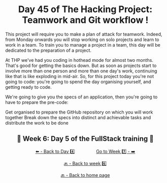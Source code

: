<h1 align="center">Day 45 of The Hacking Project: Teamwork and Git workflow !</h1>

This project will require you to make a plan of attack for teamwork. Indeed, from Monday onwards you will stop working on solo projects and learn to work in a team. To train you to manage a project in a team, this day will be dedicated to the preparation of a project.

At THP we've had you coding in hothead mode for almost two months. That's good for getting the basics down. But as soon as projects start to involve more than one person and more than one day's work, continuing like that is like exploding in mid-air. So, for this project today you're not going to code: you're going to spend the day organising yourself, and getting ready to code.

We're going to give you the specs of an application, then you're going to have to prepare the pre-code:

Get organised to prepare the GitHub repository on which you will work together
Break down the specs into distinct and achievable tasks and distribute the work to be done

<h2 align="center">🎉 Week 6: Day 5 of the FullStack training 🎉</h2>

<div align="center">
  
  [⬅️ - Back to Day 4️⃣](https://github.com/BenjaminCharmes/THP_FullStack/tree/main/Week_6/Day_4)
  &nbsp;&nbsp;&nbsp;&nbsp;&nbsp;&nbsp;&nbsp;&nbsp;&nbsp;&nbsp;&nbsp;&nbsp;&nbsp;&nbsp;&nbsp;
  [Go to Week 7️⃣ - ➡️](https://github.com/BenjaminCharmes/THP_FullStack/tree/main/Week_7)

</div>

<div align="center">

  [🔙 - Back to week 6️⃣](https://github.com/BenjaminCharmes/THP_FullStack/tree/main/Week_6)

  [🔙 - Back to home page](https://github.com/BenjaminCharmes/THP_FullStack)

</div>
